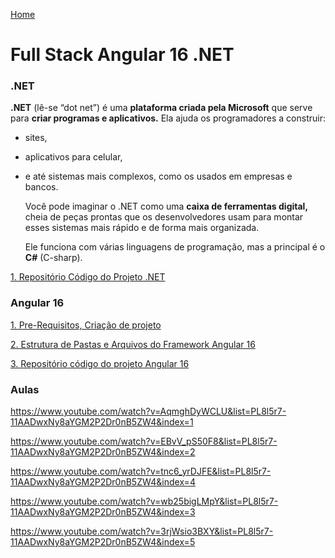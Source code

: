 <div> 
<p><a href="https://github.com/JosiTubaroski/Development/blob/main/README.md">Home</a></p>
</div> 

# Full Stack Angular 16 .NET


### .NET

<b>.NET</b> (lê-se “dot net”) é uma <b>plataforma criada pela Microsoft</b> que serve para <b>criar programas e aplicativos.</b> Ela ajuda os programadores a construir:

- sites,
- aplicativos para celular,
- e até sistemas mais complexos, como os usados em empresas e bancos.

  Você pode imaginar o .NET como uma <b>caixa de ferramentas digital,</b> cheia de peças prontas que os desenvolvedores usam para montar esses sistemas mais rápido e de forma mais organizada.

  Ele funciona com várias linguagens de programação, mas a principal é o <b>C#</b> (C-sharp).

<div> 
<p><a href="https://github.com/JosiTubaroski/WebAPI_Aula_Funcionarios">1. Repositório Código do Projeto .NET</a></p>
</div> 

### Angular 16

<div> 
<p><a href="https://github.com/JosiTubaroski/Anglular16/blob/main/README.md">1. Pre-Requisitos, Criação de projeto</a></p>
</div> 

<div> 
<p><a href="https://github.com/JosiTubaroski/Angular16_Estrutura_Pastas_Arquivos/blob/main/README.md">2. Estrutura de Pastas e Arquivos do Framework Angular 16</a></p>
</div> 

<div> 
<p><a href="https://github.com/JosiTubaroski/projectangular16">3. Repositório código do projeto Angular 16</a></p>
</div> 



### Aulas

https://www.youtube.com/watch?v=AqmghDyWCLU&list=PL8l5r7-11AADwxNy8aYGM2P2Dr0nB5ZW4&index=1

https://www.youtube.com/watch?v=EBvV_pS50F8&list=PL8l5r7-11AADwxNy8aYGM2P2Dr0nB5ZW4&index=2

https://www.youtube.com/watch?v=tnc6_yrDJFE&list=PL8l5r7-11AADwxNy8aYGM2P2Dr0nB5ZW4&index=4

https://www.youtube.com/watch?v=wb25bigLMpY&list=PL8l5r7-11AADwxNy8aYGM2P2Dr0nB5ZW4&index=3

https://www.youtube.com/watch?v=3rjWsio3BXY&list=PL8l5r7-11AADwxNy8aYGM2P2Dr0nB5ZW4&index=5

